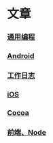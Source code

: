 # 文章

### [通用编程](./通用编程/index.md)
### [Android](./android/index.md)
### [工作日志](./工作日志/index.md)
### [iOS](./ios/index.md)
### [Cocoa](./osx/index.md)
### [前端、Node](./js/index.md)
